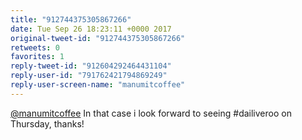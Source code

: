 ```yaml
---
title: "912744375305867266"
date: Tue Sep 26 18:23:11 +0000 2017
original-tweet-id: "912744375305867266"
retweets: 0
favorites: 1
reply-tweet-id: "912604292464431104"
reply-user-id: "791762421794869249"
reply-user-screen-name: "manumitcoffee"
---
```

<a href="https://twitter.com/manumitcoffee">@manumitcoffee</a> In that case i look forward to seeing #dailiveroo on Thursday, thanks!
